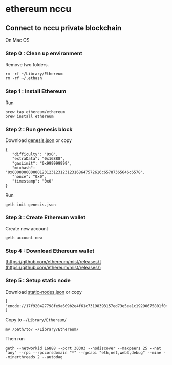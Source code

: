 # ethereum nccu

## Connect to nccu private blockchain

On Mac OS

### Step 0 : Clean up environment 

Remove two folders. 

```
rm -rf ~/Library/Ethereum
rm -rf ~/.ethash
```

### Step 1 : Install Ethereum

Run

```
brew tap ethereum/ethereum
brew install ethereum
```

### Step 2 : Run genesis block

Download [genesis.json](genesis.json) or copy

```
{
   "difficulty": "0x0",
   "extraData": "0x16888",
   "gasLimit": "0x999999999",
   "mixhash": "0x000000000000123123123123123168647572616c65787365646c6578",
   "nonce": "0x0",
   "timestamp": "0x0"
}
```

Run

```
geth init genesis.json
```

### Step 3 : Create Ethereum wallet

Create new account

```
geth account new
```

### Step 4 : Download Ethereum wallet

[https://github.com/ethereum/mist/releases/](https://github.com/ethereum/mist/releases/)

### Step 5 : Setup static node

Download [static-nodes.json](static-nodes.json) or copy

```
[
"enode://17f920427798fe9a609b2e4f61c73198393157ed73e5ea1c19290675801f0ff7f3df020b22edc7c999b4356149a4ca9e32f3e4d3d7534d01beda11dbff0c85ce@140.119.164.155:30303"
]
```

Copy to `~/Library/Ethereum/`

```
mv /path/to/ ~/Library/Ethereum/
```  

Then run 

```
geth --networkid 16888 --port 30303 --nodiscover --maxpeers 25 --nat "any" --rpc --rpccorsdomain "*" --rpcapi "eth,net,web3,debug" --mine --minerthreads 2 --autodag
```
